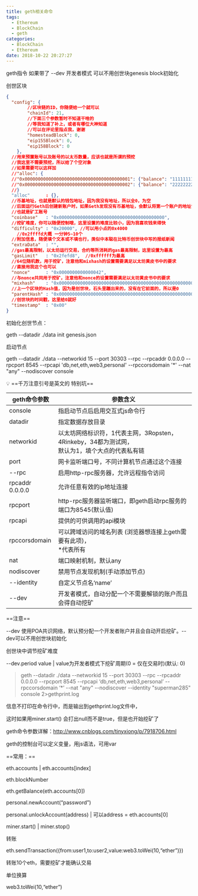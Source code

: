 ```yaml
---
title: geth相关命令
tags:
  - Ethereum
  - BlockChain
  - geth
categories:
  - BlockChain
  - Ethereum
date: 2018-10-22 20:27:27
---
```




geth指令 如果带了 --dev 开发者模式 可以不用创世块genesis block初始化



创世区块

```json
{
  "config": {
        //区块链的ID，你随便给一个就可以
        "chainId": 21,
        //下面三个参数暂时不知道干啥的
        //等我知道了补上，或者有哪位大神知道
        //可以在评论里指点我，谢谢
        "homesteadBlock": 0,
        "eip155Block": 0,
        "eip158Block": 0
    },
  //用来预置账号以及账号的以太币数量，应该也就是所谓的预挖
  //我这里不需要预挖，所以给了个空对象
  //如果需要可以这样加
  //"alloc": {
  //"0x0000000000000000000000000000000000000001": {"balance": "111111111"},
  //"0x0000000000000000000000000000000000000002": {"balance": "222222222"}
  //}
  "alloc"      : {},
  //币基地址，也就是默认的钱包地址，因为我没有地址，所以全0，为空
  //后面运行Geth后创建新账户时，如果Geth发现没有币基地址，会默认将第一个账户的地址设置为币基地址
  //也就是矿工账号
  "coinbase"   : "0x0000000000000000000000000000000000000000",
  //挖矿难度，你可以随便控制哦，这里设置的难度比较小，因为我喜欢钱来得快
  "difficulty" : "0x20000", //可以用小点的0x4000
    //0x2ffffd大概 一分钟5~10个
  //附加信息，随便填个文本或不填也行，类似中本聪在比特币创世块中写的报纸新闻
  "extraData"  : "",
  //gas最高限制，以太坊运行交易，合约等所消耗的gas最高限制，这里设置为最高
  "gasLimit"   : "0x2fefd8",  //0xffffff为最高
  //64位随机数，用于挖矿，注意他和mixhash的设置需要满足以太坊黄皮书中的要求
  //直接用我这个也可以
  "nonce"      : "0x0000000000000042",
  //与nonce共同用于挖矿，注意他和nonce的设置需要满足以太坊黄皮书中的要求
  "mixhash"    : "0x0000000000000000000000000000000000000000000000000000000000000000",
  //上一个区块的Hash值，因为是创世块，石头里蹦出来的，没有在它前面的，所以是0
  "parentHash" : "0x0000000000000000000000000000000000000000000000000000000000000000",
  //创世块的时间戳，这里给0就好
  "timestamp"  : "0x00"
}
```



初始化创世节点：

geth --datadir ./data init genesis.json



启动节点

geth --datadir ./data --networkid 15 --port 30303 --rpc --rpcaddr 0.0.0.0 --rpcport 8545 --rpcapi 'db,net,eth,web3,personal' --rpccorsdomain '*' --nat "any" --nodiscover console

💡 ==千万注意引号是英文的 特别坑==

| geth命令参数    | 参数含义                                                     |
| --------------- | ------------------------------------------------------------ |
| console         | 指启动节点后启用交互式js命令行                               |
| datadir         | 指定数据存放目录                                             |
| networkid       | 以太坊网络标识符，1代表主网，3Ropsten，4Rinkeby，34都为测试网，<br />默认为1，填个大点的代表私有链 |
| port            | 网卡监听端口号，不同计算机节点通过这个连接                   |
| --rpc           | 启用http-rpc服务器，允许远程指令访问                         |
| rpcaddr 0.0.0.0 | 允许任意有效的ip地址连接                                     |
| rpcport         | http-rpc服务器监听端口，即geth启动rpc服务的端口为8545(默认值) |
| rpcapi          | 提供的可供调用的api模块                                      |
| rpccorsdomain   | 可以跨域访问的域名列表 (浏览器想连接上geth需要有此项)，<br />*代表所有 |
| nat             | 端口映射机制，默认any                                        |
| nodiscover      | 禁用节点发现机制(手动添加节点)                               |
| --identity      | 自定义节点名‘name’                                           |
| --dev           | 开发者模式，自动分配一个不需要解锁的账户而且会得自动挖矿     |



==注意==

--dev 使用POA共识网络，默认预分配一个开发者账户并且会自动开启挖矿。--dev可以不用创世块初始化

创世块中调节挖矿难度

--dev.period value | value为开发者模式下挖矿周期(0 = 仅在交易时)(默认: 0)



> geth --datadir ./data --networkid 15 --port 30303 --rpc --rpcaddr 0.0.0.0 --rpcport 8545 --rpcapi ‘db,net,eth,web3,personal’ --rpccorsdomain ‘*’ --nat "any" --nodiscover --identity "superman285" console 2>gethprint.log

信息不打印在命令行中，而是输出到gethprint.log文件中，

这时如果用miner.start() 会打出null而不是true，但是也开始挖矿了



geth命令参数详解：http://www.cnblogs.com/tinyxiong/p/7918706.html



geth的控制台可以定义变量，用js语法，可用var



==常用：==

eth.accounts | eth.accounts[index]

eth.blockNumber

eth.getBalance(eth.accounts[0])

personal.newAccount(“password”)

personal.unlockAccount(address) | 可以address = eth.accounts[0]

miner.start() | miner.stop()



转账

eth.sendTransaction({from:user1,to:user2,value:web3.toWei(10,“ether”)})

转账10个eth，需要挖矿才能确认交易

单位换算

web3.toWei(10,“ether”)